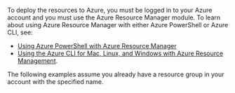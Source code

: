 
To deploy the resources to Azure, you must be logged in to your Azure account and you must use the Azure Resource Manager module. To learn about using Azure Resource Manager with either Azure PowerShell or Azure CLI, 
see:

- [Using Azure PowerShell with Azure Resource Manager](../articles/powershell-azure-resource-manager.md)
- [Using the Azure CLI for Mac, Linux, and Windows with Azure Resource Management](../articles/xplat-cli-azure-resource-manager.md).

The following examples assume you already have a resource group in your account with the specified name. 
